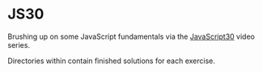 # JS30

Brushing up on some JavaScript fundamentals via the [JavaScript30](https://javascript30.com) video series.

Directories within contain finished solutions for each exercise. 

